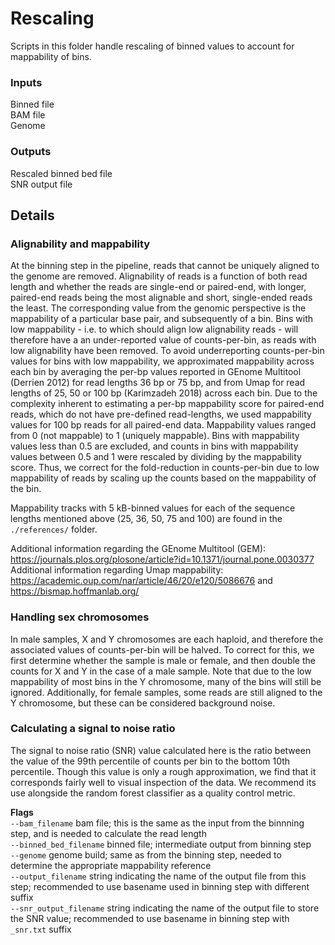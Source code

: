 
# Rescaling
Scripts in this folder handle rescaling of binned values to account for mappability of bins.  

### Inputs ###
Binned file\
BAM file\
Genome

### Outputs ###
Rescaled binned bed file\
SNR output file

## Details
### Alignability and mappability ###
At the binning step in the pipeline, reads that cannot be uniquely aligned to the genome are removed.  Alignability of reads is a function of both read length and whether the reads are single-end or paired-end, with longer, paired-end reads being the most alignable and short, single-ended reads the least.  The corresponding value from the genomic perspective is the mappability of a particular base pair, and subsequently of a bin.  Bins with low mappability - i.e. to which should align low alignability reads - will therefore have a an under-reported value of counts-per-bin, as reads with low alignability have been removed.  To avoid underreporting counts-per-bin values for bins with low mappability, we approximated mappability across each bin by averaging the per-bp values reported in GEnome Multitool (Derrien 2012) for read lengths 36 bp or 75 bp, and from Umap for read lengths of 25, 50 or 100 bp (Karimzadeh 2018) across each bin.  Due to the complexity inherent to estimating a per-bp mappability score for paired-end reads, which do not have pre-defined read-lengths, we used mappability values for 100 bp reads for all paired-end data.  Mappability values ranged from 0 (not mappable) to 1 (uniquely mappable).  Bins with mappability values less than 0.5 are excluded, and counts in bins with mappability values between 0.5 and 1 were rescaled by dividing by the mappability score.  Thus, we correct for the fold-reduction in counts-per-bin due to low mappability of reads by scaling up the counts based on the mappability of the bin.

Mappability tracks with 5 kB-binned values for each of the sequence lengths mentioned above (25, 36, 50, 75 and 100) are found in the `./references/` folder.

Additional information regarding the GEnome Multitool (GEM): https://journals.plos.org/plosone/article?id=10.1371/journal.pone.0030377 
Additional information regarding Umap mappability: https://academic.oup.com/nar/article/46/20/e120/5086676 and https://bismap.hoffmanlab.org/ 

### Handling sex chromosomes ###
In male samples, X and Y chromosomes are each haploid, and therefore the associated values of counts-per-bin will be halved.  To correct for this, we first determine whether the sample is male or female, and then double the counts for X and Y in the case of a male sample.  Note that due to the low mappability of most bins in the Y chromosome, many of the bins will still be ignored.  Additionally, for female samples, some reads are still aligned to the Y chromosome, but these can be considered background noise.

### Calculating a signal to noise ratio ###
The signal to noise ratio (SNR) value calculated here is the ratio between the value of the 99th percentile of counts per bin to the bottom 10th percentile.  Though this value is only a rough approximation, we find that it corresponds fairly well to visual inspection of the data.  We recommend its use alongside the random forest classifier as a quality control metric.

__Flags__\
`--bam_filename` bam file; this is the same as the input from the binnning step, and is needed to calculate the read length\
`--binned_bed_filename` binned file; intermediate output from binning step\
`--genome` genome build; same as from the binning step, needed to determine the appropriate mappability reference\
`--output_filename` string indicating the name of the output file from this step; recommended to use basename used in binning step with different suffix\
`--snr_output_filename` string indicating the name of the output file to store the SNR value; recommended to use basename in binning step with `_snr.txt` suffix



